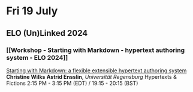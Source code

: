 # Fri 19 July

## ELO (Un)Linked 2024

### [[Workshop - Starting with Markdown - hypertext authoring system - ELO 2024]]

[Starting with Markdown: a flexible extensible hypertext authoring system](https://stars.library.ucf.edu/elo2024/hypertextsandfictions/schedule/24)
**Christine Wilks**
**Astrid Ensslin**, _Universität Regensburg_
Hypertexts & Fictions
2:15 PM - 3:15 PM (EDT) / 19:15 - 20:15 (BST)


